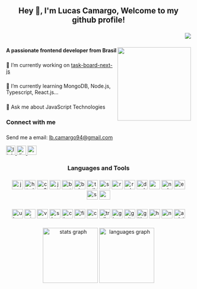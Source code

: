 <h2 align="center">Hey 👋, I'm Lucas Camargo, Welcome to my github profile!</h2>

###

<div align="right">
  <img src="https://visitor-badge.laobi.icu/badge?page_id=lbcamargo.lbcamargo&"  />
</div>

###

<img align="right" height="200" src="https://octodex.github.com/images/spidertocat.png"  />

###

<h4 align="left">A passionate frontend developer from Brasil</h4>

###

<p align="left">🔭 I’m currently working on
  <a href="https://github.com/lbcamargo94/task-board-next-js" target="_blank" rel="noopener noreferrer">task-board-next-js</a>
</p>

###

<p align="left">🌱 I’m currently learning MongoDB, Node.js, Typescript, React.js...</p>

###

<p align="left">💬 Ask me about JavaScript Technologies</p>

###

<h3  align="left">Connect with me</h3>

###

Send me a email: lb.camargo94@gmail.com

<div  align="left">
  <a href="https://www.linkedin.com/in/lucas-b-camargo/" target="_blank" rel="noopener noreferrer">
    <img src="https://img.shields.io/static/v1?message=LinkedIn&logo=linkedin&label=&color=0077B5&logoColor=white&labelColor=&style=for-the-badge" height="25" alt="linkedin logo"  />
  </a>
  <a href="https://discord.gg/s7vNGZPZ" target="_blank" rel="noopener noreferrer">
    <img src="https://img.shields.io/static/v1?message=Discord&logo=discord&label=&color=7289DA&logoColor=white&labelColor=&style=for-the-badge" height="25" alt="discord logo"  />
  </a>
  <a href="https://mail.google.com/mail/u/0/?tab=rm&ogbl#inbox" target="_blank" rel="noopener noreferrer">
    <img src="https://img.shields.io/static/v1?message=Gmail&logo=gmail&label=&color=D14836&logoColor=white&labelColor=&style=for-the-badge" height="25" alt="gmail logo"  />
  </a>
</div>

###

<h3 align="center">Languages and Tools</h3>

###

<div align="center">
  <img src="https://cdn.jsdelivr.net/gh/devicons/devicon/icons/javascript/javascript-original.svg" height="25" width="30" alt="javascript logo"  />
  <img src="https://cdn.jsdelivr.net/gh/devicons/devicon/icons/html5/html5-original.svg" height="25" width="30" alt="html5 logo"  />
  <img src="https://cdn.jsdelivr.net/gh/devicons/devicon/icons/css3/css3-original.svg" height="25" width="30" alt="css3 logo"  />
  <img src="https://cdn.jsdelivr.net/gh/devicons/devicon/icons/jest/jest-plain.svg" height="25" width="30" alt="jest logo"  />
  <img src="https://cdn.jsdelivr.net/gh/devicons/devicon/icons/bootstrap/bootstrap-original.svg" height="25" width="30" alt="bootstrap logo"  />
  <img src="https://cdn.jsdelivr.net/gh/devicons/devicon/icons/bulma/bulma-plain.svg" height="25" width="30" alt="bulma logo"  />
  <img src="https://cdn.jsdelivr.net/gh/devicons/devicon/icons/tailwindcss/tailwindcss-original-wordmark.svg" height="25" width="30" alt="tailwindcss logo"  />
  <img src="https://cdn.jsdelivr.net/gh/devicons/devicon/icons/sass/sass-original.svg" height="25" width="30" alt="sass logo"  />
  <img src="https://cdn.jsdelivr.net/gh/devicons/devicon/icons/react/react-original.svg" height="25" width="30" alt="react logo"  />
  <img src="https://cdn.jsdelivr.net/gh/devicons/devicon/icons/redux/redux-original.svg" height="25" width="30" alt="redux logo"  />
  <img src="https://cdn.jsdelivr.net/gh/devicons/devicon/icons/docker/docker-original.svg" height="25" width="30" alt="docker logo"  />
  <img src="https://cdn.jsdelivr.net/gh/devicons/devicon/icons/mysql/mysql-original.svg" height="25" width="30" alt="mysql logo"  />
  <img src="https://cdn.jsdelivr.net/gh/devicons/devicon/icons/nodejs/nodejs-original.svg" height="25" width="30" alt="nodejs logo"  />
  <img src="https://cdn.jsdelivr.net/gh/devicons/devicon/icons/express/express-original.svg" height="25" width="30" alt="express logo"  />
  <img src="https://cdn.jsdelivr.net/gh/devicons/devicon/icons/sequelize/sequelize-original.svg" height="25" width="30" alt="sequelize logo"  />
  <img src="https://cdn.jsdelivr.net/gh/devicons/devicon/icons/mongodb/mongodb-original.svg" height="25" width="30" alt="mongodb logo"  />
</div>

###

<div align="center">
  <img src="https://cdn.jsdelivr.net/gh/devicons/devicon/icons/ubuntu/ubuntu-plain.svg" height="25" width="30" alt="ubuntu logo"  />
  <img src="https://cdn.jsdelivr.net/gh/devicons/devicon/icons/windows8/windows8-original.svg" height="25" width="30" alt="windows8 logo"  />
  <img src="https://cdn.jsdelivr.net/gh/devicons/devicon/icons/vscode/vscode-original.svg" height="25" width="30" alt="vscode logo"  />
  <img src="https://cdn.jsdelivr.net/gh/devicons/devicon/icons/slack/slack-original.svg" height="25" width="30" alt="slack logo"  />
  <img src="https://cdn.jsdelivr.net/gh/devicons/devicon/icons/chrome/chrome-original.svg" height="25" width="30" alt="chrome logo"  />
  <img src="https://cdn.jsdelivr.net/gh/devicons/devicon/icons/figma/figma-original.svg" height="25" width="30" alt="figma logo"  />
  <img src="https://cdn.jsdelivr.net/gh/devicons/devicon/icons/canva/canva-original.svg" height="25" width="30" alt="canva logo"  />
  <img src="https://cdn.jsdelivr.net/gh/devicons/devicon/icons/trello/trello-plain.svg" height="25" width="30" alt="trello logo"  />
  <img src="https://cdn.jsdelivr.net/gh/devicons/devicon/icons/gimp/gimp-original.svg" height="25" width="30" alt="gimp logo"  />
  <img src="https://cdn.jsdelivr.net/gh/devicons/devicon/icons/git/git-original.svg" height="25" width="30" alt="git logo"  />
  <img src="https://cdn.jsdelivr.net/gh/devicons/devicon/icons/github/github-original.svg" height="25" width="30" alt="github logo"  />
  <img src="https://cdn.jsdelivr.net/gh/devicons/devicon/icons/heroku/heroku-original.svg" height="25" width="30" alt="heroku logo"  />
  <img src="https://cdn.jsdelivr.net/gh/devicons/devicon/icons/npm/npm-original-wordmark.svg" height="25" width="30" alt="npm logo"  />
  <img src="https://cdn.jsdelivr.net/gh/devicons/devicon/icons/arduino/arduino-original.svg" height="25" width="30" alt="arduino logo"  />
</div>

###

<div align="center">
  <img src="https://github-readme-stats.vercel.app/api?hide_title=false&hide_rank=true&show_icons=true&include_all_commits=true&count_private=true&disable_animations=false&theme=tokyonight&locale=en&hide_border=false&username=lbcamargo94" height="150" alt="stats graph"  />
  <img src="https://github-readme-stats.vercel.app/api/top-langs?locale=en&hide_title=false&layout=compact&card_width=320&langs_count=5&theme=tokyonight&hide_border=false&username=lbcamargo94" height="150" alt="languages graph"  />
</div>
